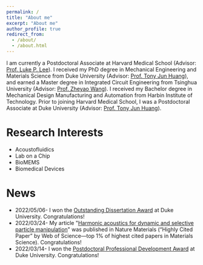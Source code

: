 ```yaml
---
permalink: /
title: "About me"
excerpt: "About me"
author_profile: true
redirect_from: 
  - /about/
  - /about.html
---
```


I am currently a Postdoctoral Associate at Harvard Medical School (Advisor: [Prof. Luke P. Lee](https://connects.catalyst.harvard.edu/Profiles/display/Person/165825)). I received my PhD degree in Mechanical Engineering and Materials Science from Duke University (Advisor: [Prof. Tony Jun Huang](https://acoustofluidics.pratt.duke.edu/people/tony-jun-huang)), and earned a Master degree in Integrated Circuit Engineering from Tsinghua University (Advisor: [Prof. Zheyao Wang](https://main.ime.tsinghua.edu.cn/members.html)). I received my Bachelor degree in Mechanical Design Manufacturing and Automation from Harbin Institute of Technology. Prior to joining Harvard Medical School, I was a Postdoctoral Associate at Duke University (Advisor: [Prof. Tony Jun Huang](https://acoustofluidics.pratt.duke.edu/people/tony-jun-huang)).

Research Interests
======
* Acoustofluidics
* Lab on a Chip
* BioMEMS 
* Biomedical Devices

News
======

* 2022/05/06- I won the [Outstanding Dissertation Award](https://pratt.duke.edu/about/news/duke-engineering-celebrates-class-2022) at Duke University. Congratulations!
* 2022/03/24- My article "[Harmonic acoustics for dynamic and selective particle manipulation](https://www.nature.com/articles/s41563-022-01210-8)" was published in Nature Materials (“Highly Cited Paper” by Web of Science—top 1% of highest cited papers in Materials Science). Congratulations!
* 2022/03/14- I won the [Postdoctoral Professional Development Award](https://postdoc.duke.edu/2022-duke-postdoctoral-professional-development-award-winners) at Duke University. Congratulations! 
